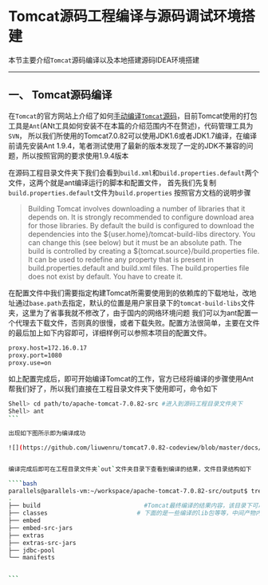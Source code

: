 #  Tomcat源码工程编译与源码调试环境搭建

本节主要介绍`Tomcat`源码编译以及本地搭建源码IDEA环境搭建

--------------------

## 一、 Tomcat源码编译

在`Tomcat`的官方网站上介绍了如何[手动编译`Tomcat`源码](https://tomcat.apache.org/tomcat-7.0-doc/building.html)，目前Tomcat使用的打包工具是`Ant`(ANt工具如何安装不在本篇的介绍范围内不在赘述)，代码管理工具为`SVN`，
所以我们所使用的Tomcat7.0.82可以使用JDK1.6或者JDK1.7编译，在编译前请先安装Ant 1.9.4，笔者测试使用了最新的版本发现了一定的JDK不兼容的问题，所以按照官网的要求使用1.9.4版本

在源码工程目录文件夹下我们会看到`build.xml`和`build.properties.default`两个文件，这两个就是ant编译运行的脚本和配置文件，
首先我们先复制`build.properties.default`文件为`build.properties` 按照官方文档的说明步骤
> Building Tomcat involves downloading a number of libraries that it depends on. It is strongly recommended to configure download area for those libraries.
>  By default the build is configured to download the dependencies into the ${user.home}/tomcat-build-libs directory. You can change this (see below) but it must be an absolute path.
The build is controlled by creating a ${tomcat.source}/build.properties file. It can be used to redefine any property that is present in build.properties.default and build.xml files. The build.properties file does not exist by default. You have to create it.

 在配置文件中我们需要指定构建Tomcat所需要使用到的依赖库的下载地址，改地址通过`base.path`去指定，默认的位置是用户家目录下的`tomcat-build-libs`文件夹，这里为了省事我就不修改了，由于国内的网络环境问题
 我们可以为ant配置一个代理去下载文件，否则真的很慢，或者下载失败。配置方法很简单，主要在文件的最后加上如下内容即可，详细样例可以参照本项目的配置文件。

 ```bash
proxy.host=172.16.0.17
proxy.port=1080
proxy.use=on
 ```

 如上配置完成后，即可开始编译Tomcat的工作，官方已经将编译的步骤使用Ant帮我们好了，所以我们直接在工程目录文件夹下使用即可，命令如下
 ````bash
Shell> cd path/to/apache-tomcat-7.0.82-src #进入到源码工程目录文件夹下
Shell> ant                                                             #开始进行编译
 ```

 出现如下图所示即为编译成功

![](https://github.com/liuwenru/tomcat7.0.82-codeview/blob/master/docs/images/antbuildsuccess.png)


编译完成后即可在工程目录文件夹`out`文件夹目录下查看到编译的结果，文件目录结构如下

````bash
parallels@parallels-vm:~/workspace/apache-tomcat-7.0.82-src/output$ tree  -L 1
.
├── build                             #Tomcat最终编译的结果内容，该目录下可以清晰的看见我们熟悉的conf bin lib 等目录
├── classes                         # 下面的是一些编译的lib包等等，中间产物内容，其中extras就是Tomcat官网提供的一些拓展包，例如Tomcat使用Log4j作为日志输出的jar包等等
├── embed
├── embed-src-jars
├── extras
├── extras-src-jars
├── jdbc-pool
└── manifests


```



























